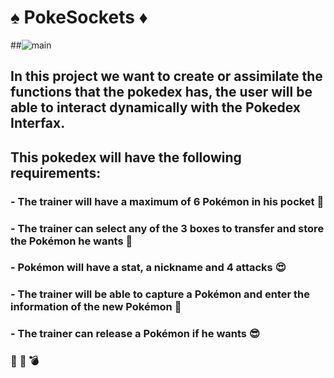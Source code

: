 # :spades: PokeSockets :diamonds:

##![main](https://static.wikia.nocookie.net/pokemonessentials/images/b/b9/AlmacenamientoPkm.png/revision/latest?cb=20161114031145&path-prefix=es)

## In this project we want to create or assimilate the functions that the pokedex has, the user will be able to interact dynamically with the Pokedex Interfax.
## This pokedex will have the following requirements:
### - The trainer will have a maximum of 6 Pokémon in his pocket :feet:
### - The trainer can select any of the 3 boxes to transfer and store the Pokémon he wants :floppy_disk:
### - Pokémon will have a stat, a nickname and 4 attacks :heart_eyes:
### - The trainer will be able to capture a Pokémon and enter the information of the new Pokémon :speech_balloon:
### - The trainer can release a Pokémon if he wants :sunglasses:
### :milky_way: :low_brightness: :bomb:
 
